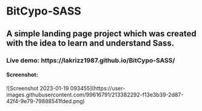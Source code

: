 # BitCypo-SASS

<h2>A simple landing page project which was created with the idea to learn and understand Sass.</h2>

<h3>Live demo: https://lakrizz1987.github.io/BitCypo-SASS/ </h3>

<h4>Screenshot:</h4>
![Screenshot 2023-01-19 093455](https://user-images.githubusercontent.com/99616791/213382292-f13e3b39-2d87-42f4-9e79-79888541fded.png)

